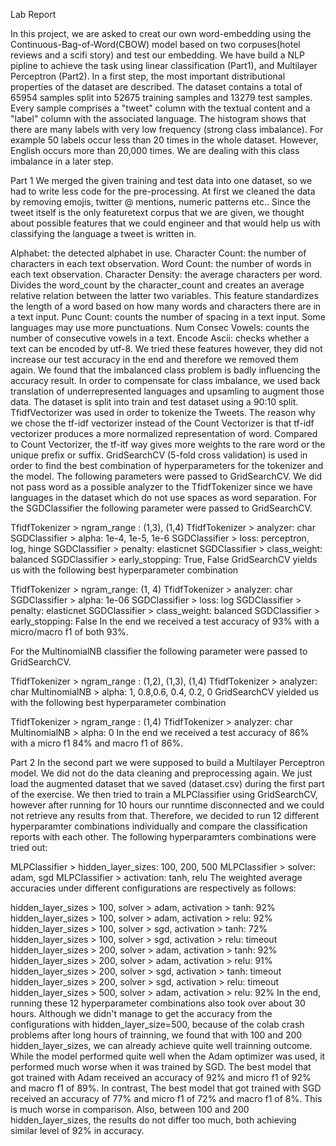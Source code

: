 Lab Report


In this project, we are asked to creat our own word-embedding using the Continuous-Bag-of-Word(CBOW) model based on two corpuses(hotel reviews and a scifi story) and test our embedding. We have build a NLP pipline to achieve the task using linear classification (Part1), and Multilayer Perceptron (Part2). In a first step, the most important distributional properties of the dataset are described. The dataset contains a total of 65954 samples split into 52675 training samples and 13279 test samples. Every sample comprises a "tweet" column with the textual content and a "label" column with the associated language. The histogram shows that there are many labels with very low frequency (strong class imbalance). For example 50 labels occur less than 20 times in the whole dataset. However, English occurs more than 20,000 times. We are dealing with this class imbalance in a later step.

Part 1
We merged the given training and test data into one dataset, so we had to write less code for the pre-processing. At first we cleaned the data by removing emojis, twitter @ mentions, numeric patterns etc.. Since the tweet itself is the only featuretext corpus that we are given, we thought about possible features that we could engineer and that would help us with classifying the language a tweet is written in.

Alphabet: the detected alphabet in use.
Character Count: the number of characters in each text observation.
Word Count: the number of words in each text observation.
Character Density: the average characters per word. Divides the word_count by the character_count and creates an average relative relation between the latter two variables. This feature standardizes the length of a word based on how many words and characters there are in a text input.
Punc Count: counts the number of spacing in a text input. Some languages may use more punctuations.
Num Consec Vowels: counts the number of consecutive vowels in a text.
Encode Ascii: checks whether a text can be encoded by utf-8.
We tried these features however, they did not increase our test accuracy in the end and therefore we removed them again. We found that the imbalanced class problem is badly influencing the accuracy result. In order to compensate for class imbalance, we used back translation of underrepresented languages and upsamling to augment those data. The dataset is split into train and test dataset using a 90:10 split. TfidfVectorizer was used in order to tokenize the Tweets. The reason why we chose the tf-idf vectorizer instead of the Count Vectorizer is that tf-idf vectorizer produces a more normalized representation of word. Compared to Count Vectorizer, the tf-itf way gives more weights to the rare word or the unique prefix or suffix. GridSearchCV (5-fold cross validation) is used in order to find the best combination of hyperparameters for the tokenizer and the model. The following parameters were passed to GridSearchCV. We did not pass word as a possible analyzer to the TfidfTokenizer since we have languages in the dataset which do not use spaces as word separation. For the SGDClassifier the following parameter were passed to GridSearchCV.

TfidfTokenizer > ngram_range : (1,3), (1,4)
TfidfTokenizer > analyzer: char
SGDClassifier > alpha: 1e-4, 1e-5, 1e-6
SGDClassifier > loss: perceptron, log, hinge
SGDClassifier > penalty: elasticnet
SGDClassifier > class_weight: balanced
SGDClassifier > early_stopping: True, False
GridSearchCV yields us with the following best hyperparameter combination

TfidfTokenizer > ngram_range: (1, 4)
TfidfTokenizer > analyzer: char
SGDClassifier > alpha: 1e-06
SGDClassifier > loss: log
SGDClassifier > penalty: elasticnet
SGDClassifier > class_weight: balanced
SGDClassifier > early_stopping: False
In the end we received a test accuracy of 93% with a micro/macro f1 of both 93%.

For the MultinomialNB classifier the following parameter were passed to GridSearchCV.

TfidfTokenizer > ngram_range : (1,2), (1,3), (1,4)
TfidfTokenizer > analyzer: char
MultinomialNB > alpha: 1, 0.8,0.6, 0.4, 0.2, 0
GridSearchCV yielded us with the following best hyperparameter combination

TfidfTokenizer > ngram_range : (1,4)
TfidfTokenizer > analyzer: char
MultinomialNB > alpha: 0
In the end we received a test accuracy of 86% with a micro f1 84% and macro f1 of 86%.

Part 2
In the second part we were supposed to build a Multilayer Perceptron model. We did not do the data cleaning and preprocessing again. We just load the augmented dataset that we saved (dataset.csv) during the first part of the exercise. We then tried to train a MLPClassifier using GridSearchCV, however after running for 10 hours our runntime disconnected and we could not retrieve any results from that. Therefore, we decided to run 12 different hyperparamter combinations individually and compare the classification reports with each other. The following hyperparamters combinations were tried out:

MLPClassifier > hidden_layer_sizes: 100, 200, 500
MLPClassifier > solver: adam, sgd
MLPClassifier > activation: tanh, relu
The weighted average accuracies under different configurations are respectively as follows:

hidden_layer_sizes > 100, solver > adam, activation > tanh: 92%
hidden_layer_sizes > 100, solver > adam, activation > relu: 92%
hidden_layer_sizes > 100, solver > sgd, activation > tanh: 72%
hidden_layer_sizes > 100, solver > sgd, activation > relu: timeout
hidden_layer_sizes > 200, solver > adam, activation > tanh: 92%
hidden_layer_sizes > 200, solver > adam, activation > relu: 91%
hidden_layer_sizes > 200, solver > sgd, activation > tanh: timeout
hidden_layer_sizes > 200, solver > sgd, activation > relu: timeout
hidden_layer_sizes > 500, solver > adam, activation > relu: 92%
In the end, running these 12 hyperparameter combinations also took over about 30 hours. Although we didn't manage to get the accuracy from the configurations with hidden_layer_size=500, because of the colab crash problems after long hours of trainning, we found that with 100 and 200 hidden_layer_sizes, we can already achieve quite well trainning outcome. While the model performed quite well when the Adam optimizer was used, it performed much worse when it was trained by SGD. The best model that got trained with Adam received an accuracy of 92% and micro f1 of 92% and macro f1 of 89%. In contrast, The best model that got trained with SGD received an accuracy of 77% and micro f1 of 72% and macro f1 of 8%. This is much worse in comparison. Also, between 100 and 200 hidden_layer_sizes, the results do not differ too much, both achieving similar level of 92% in accuracy.


